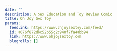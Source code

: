 ```yaml
---
date: ""
description: A Sex Education and Toy Review Comic
title: Oh Joy Sex Toy
params:
  feedlink: https://www.ohjoysextoy.com/feed/
  id: 0076f872dbc52b55c2d940f7fa48bb94
  link: https://www.ohjoysextoy.com
  blogrolls: []
---
```

